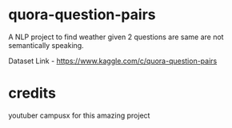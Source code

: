 # quora-question-pairs
A NLP project to find weather given 2 questions are same are not semantically speaking.

Dataset Link - https://www.kaggle.com/c/quora-question-pairs
# credits 
youtuber campusx for this amazing project
